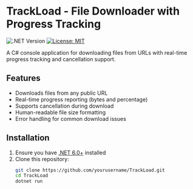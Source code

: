 # TrackLoad - File Downloader with Progress Tracking

![.NET Version](https://img.shields.io/badge/.NET-6.0%2B-blue)
[![License: MIT](https://img.shields.io/badge/License-MIT-green.svg)](LICENSE)

A C# console application for downloading files from URLs with real-time progress tracking and cancellation support.

## Features

- Downloads files from any public URL
- Real-time progress reporting (bytes and percentage)
- Supports cancellation during download
- Human-readable file size formatting
- Error handling for common download issues

## Installation

1. Ensure you have [.NET 6.0+](https://dotnet.microsoft.com/download) installed
2. Clone this repository:
   ```bash
   git clone https://github.com/yourusername/TrackLoad.git
   cd TrackLoad
   dotnet run
